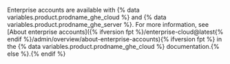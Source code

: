Enterprise accounts are available with {% data variables.product.prodname_ghe_cloud %} and {% data variables.product.prodname_ghe_server %}. For more information, see [About enterprise accounts]({% ifversion fpt %}/enterprise-cloud@latest{% endif %}/admin/overview/about-enterprise-accounts){% ifversion fpt %} in the {% data variables.product.prodname_ghe_cloud %} documentation.{% else %}.{% endif %}

